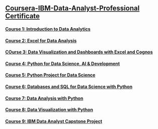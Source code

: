 ## [Coursera-IBM-Data-Analyst-Professional Certificate](https://www.coursera.org/professional-certificates/ibm-data-analyst)
#### [Course 1: Introduction to Data Analytics](https://www.coursera.org/learn/introduction-to-data-analytics?specialization=ibm-data-analyst)
#### [Course 2: Excel for Data Analysis](https://www.coursera.org/learn/excel-basics-data-analysis-ibm?specialization=ibm-data-analyst)
#### [COurse 3: Data Visualization and Dashboards with Excel and Cognos](https://www.coursera.org/learn/data-visualization-dashboards-excel-cognos?specialization=ibm-data-analyst)
#### [Course 4: Python for Data Science, AI & Development](https://www.coursera.org/learn/python-for-applied-data-science-ai?specialization=ibm-data-analyst)
#### [Course 5: Python Project for Data Science](https://www.coursera.org/learn/python-project-for-data-science?specialization=ibm-data-analyst)
#### [Course 6: Databases and SQL for Data Science with Python](https://www.coursera.org/learn/sql-data-science?specialization=ibm-data-analyst)
#### [Course 7: Data Analysis with Python](https://www.coursera.org/learn/data-analysis-with-python?specialization=ibm-data-analyst)
#### [Course 8: Data Visualization with Python](https://www.coursera.org/learn/python-for-data-visualization?specialization=ibm-data-analyst)
#### [Course 9: IBM Data Analyst Capstone Project](https://www.coursera.org/learn/ibm-data-analyst-capstone-project?specialization=ibm-data-analyst)
